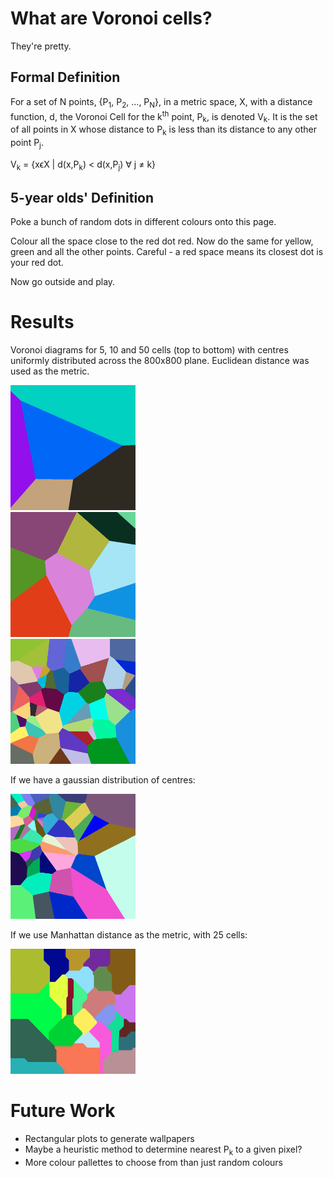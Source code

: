 # What are Voronoi cells?
They're pretty.
## Formal Definition
For a set of N points, {P<sub>1</sub>, P<sub>2</sub>, ..., P<sub>N</sub>}, in a metric space, X, with a distance function, d, the Voronoi Cell for the k<sup>th</sup> point, P<sub>k</sub>, is denoted V<sub>k</sub>. It is the set of all points in X whose distance to P<sub>k</sub> is less than its distance to any other point P<sub>j</sub>.

V<sub>k</sub> = {xϵX | d(x,P<sub>k</sub>) < d(x,P<sub>j</sub>) ∀ j ≠ k}

## 5-year olds' Definition
Poke a bunch of random dots in different colours onto this page.

Colour all the space close to the red dot red. Now do the same for yellow, green and all the other points. Careful - a red space means its closest dot is your red dot.

Now go outside and play.

# Results
Voronoi diagrams for 5, 10 and 50 cells (top to bottom) with centres uniformly distributed across the 800x800 plane. Euclidean distance was used as the metric.

<div class="row">
  <div class="column">
    <img src="./results/E5.png" alt="Euclidean Distance Voronoi Diagram 5 cells" width="200" height="200">
  </div>
  <div class="column">
    <img src="./results/E10.png" alt="Euclidean Distance Voronoi Diagram 10 cells" width="200" height="200">
  </div>
  <div class="column">
    <img src="./results/E50.png" alt="Euclidean Distance Voronoi Diagram 50 cells" width="200" height="200">
  </div>
</div>


<!-- <img src="./results/E10.png" alt="Euclidean Distance Voronoi Diagram 10 cells" width="200" height="200">
![Euclidean Distance Voronoi Diagram 5 cells](./results/E5.png | width=100)
![Euclidean Distance Voronoi Diagram 10 cells](./results/E10.png)
![Euclidean Distance Voronoi Diagram 50 cells](./results/E50.png) -->

If we have a gaussian distribution of centres:

<img src="./results/E50G.png" alt="Euclidean Distance Gausian Voronoi Diagram 50 cells" width="200" height="200">

If we use Manhattan distance as the metric, with 25 cells:

<img src="./results/M25.png" alt="Manhattan Distance Voronoi Diagram 50 cells" width="200" height="200">

# Future Work
* Rectangular plots to generate wallpapers
* Maybe a heuristic method to determine nearest P<sub>k</sub> to a given pixel?
* More colour pallettes to choose from than just random colours